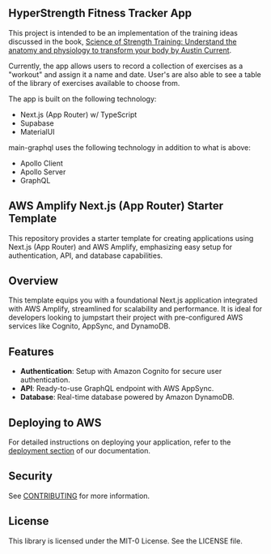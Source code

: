 ## HyperStrength Fitness Tracker App

This project is intended to be an implementation of the training ideas discussed in the book, [Science of Strength Training: Understand the anatomy and physiology to transform your body by Austin Current](https://www.amazon.com/gp/product/B08T1J6FB8/ref=kinw_myk_ro_title).

Currently, the app allows users to record a collection of exercises as a "workout" and assign it a name and date. User's are also able to see a table of the library of exercises available to choose from.

The app is built on the following technology:
- Next.js (App Router) w/ TypeScript
- Supabase
- MaterialUI

main-graphql uses the following technology in addition to what is above:
- Apollo Client
- Apollo Server
- GraphQL













## AWS Amplify Next.js (App Router) Starter Template

This repository provides a starter template for creating applications using Next.js (App Router) and AWS Amplify, emphasizing easy setup for authentication, API, and database capabilities.

## Overview

This template equips you with a foundational Next.js application integrated with AWS Amplify, streamlined for scalability and performance. It is ideal for developers looking to jumpstart their project with pre-configured AWS services like Cognito, AppSync, and DynamoDB.

## Features

- **Authentication**: Setup with Amazon Cognito for secure user authentication.
- **API**: Ready-to-use GraphQL endpoint with AWS AppSync.
- **Database**: Real-time database powered by Amazon DynamoDB.

## Deploying to AWS

For detailed instructions on deploying your application, refer to the [deployment section](https://docs.amplify.aws/nextjs/start/quickstart/nextjs-app-router-client-components/#deploy-a-fullstack-app-to-aws) of our documentation.

## Security

See [CONTRIBUTING](CONTRIBUTING.md#security-issue-notifications) for more information.

## License

This library is licensed under the MIT-0 License. See the LICENSE file.
